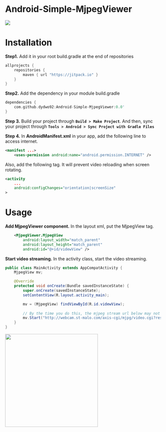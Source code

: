# Android-Simple-MjpegViewer
[![](https://jitpack.io/v/dydwo92/Android-Simple-MjpegViewer.svg)](https://jitpack.io/#dydwo92/Android-Simple-MjpegViewer)

# Installation
**Step1.** Add it in your root build.gradle at the end of repositories

```gradle
allprojects {
    repositories {
        maven { url "https://jitpack.io" }
    }
}
```

**Step2.** Add the dependency in your module build.gradle


```gradle
dependencies {
    com.github.dydwo92:Android-Simple-MjpegViewer:0.0'
}
```

**Step 3.** Build your project through **`Build > Make Project`**. And then, sync your project through **`Tools > Android > Sync Project with Gradle Files`**

**Step 4.** In **AndroidManifest.xml** in your app, add the following line to access internet.

```xml
<manifest ...>
    <uses-permission android:name="android.permission.INTERNET" />
```

Also, add the following tag. It will prevent video reloading when screen rotating.

```xml
<activity
    ...
    android:configChanges="orientation|screenSize"
>
```

# Usage
**Add MjpegViewer component.** In the layout xml, put the MjpegView tag.
```xml
    <MjpegViewer.MjpegView
        android:layout_width="match_parent"
        android:layout_height="match_parent"
        android:id="@+id/videwView" />
```

**Start video streaming.** In the activity class, start the video streaming.
```java
public class MainActivity extends AppCompatActivity {
    MjpegView mv;

    @Override
    protected void onCreate(Bundle savedInstanceState) {
        super.onCreate(savedInstanceState);
        setContentView(R.layout.activity_main);

        mv = (MjpegView) findViewById(R.id.videwView);
        
        // By the time you do this, the mjpeg stream url below may not work..
        mv.Start("http://webcam.st-malo.com/axis-cgi/mjpg/video.cgi?resolution=352x288");
    }
}
```
<img src="http://i.imgur.com/8FXyqLZ.jpg" width="300px" />
